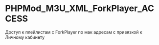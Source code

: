 # PHPMod_M3U_XML_ForkPlayer_ACCESS
Доступ к плейлистам с ForkPlayer по мак адресам с привязкой к Личному кабинету

